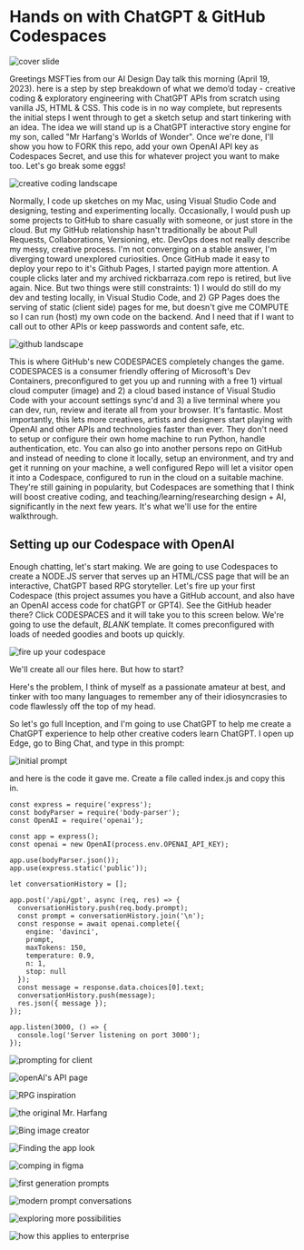 # Hands on with ChatGPT & GitHub Codespaces

![cover slide](/imgs_readme/02cover.jpg)

Greetings MSFTies from our AI Design Day talk this morning (April 19, 2023). here is a step by step breakdown of what we demo’d today - creative coding & exploratory engineering with ChatGPT APIs from scratch using vanilla JS, HTML & CSS. This code is in no way complete, but represents the initial steps I went through to get a sketch setup and start tinkering with an idea. The idea we will stand up is a ChatGPT interactive story engine for my son, called "Mr Harfang's Worlds of Wonder". Once we're done, I'll show you how to FORK this repo, add your own OpenAI API key as Codespaces Secret, and use this for whatever project you want to make too. Let's go break some eggs!

![creative coding landscape](/imgs_readme/03creativecoding.jpg)

Normally, I code up sketches on my Mac, using Visual Studio Code and designing, testing and experimenting locally. Occasionally, I would push up some projects to GitHub to share casually with someone, or just store in the cloud. But my GitHub relationship hasn't traditionally be about Pull Requests, Collaborations, Versioning, etc. DevOps does not really describe my messy, creative process. I'm not converging on a stable answer, I'm diverging toward unexplored curiosities. Once GitHub made it easy to deploy your repo to it's Github Pages, I started payign more attention. A couple clicks later and my archived rickbarraza.com repo is retired, but live again. Nice. But two things were still constraints: 1) I would do still do my dev and testing locally, in Visual Studio Code, and 2) GP Pages does the serving of static (client side) pages for me, but doesn't give me COMPUTE so I can run (host) my own code on the backend. And I need that if I want to call out to other APIs or keep passwords and content safe, etc.

![github landscape](/imgs_readme/04github.jpg)

This is where GitHub's new CODESPACES completely changes the game. CODESPACES is a consumer friendly offering of Microsoft's Dev Containers, preconfigured to get you up and running with a free 1) virtual cloud computer (image) and 2) a cloud based instance of Visual Studio Code with your account settings sync'd and 3) a live terminal where you can dev, run, review and iterate all from your browser. It's fantastic. Most importantly, this lets more creatives, artists and designers start playing with OpenAI and other APIs and technologies faster than ever. They don't need to setup or configure their own home machine to run Python, handle authentication, etc. You can also go into another persons repo on GitHub and instead of needing to clone it locally, setup an environment, and try and get it running on your machine, a well configured Repo will let a visitor open it into a Codespace, configured to run in the cloud on a suitable machine. They're still gaining in popularity, but Codespaces are something that I think will boost creative coding, and teaching/learning/researching design + AI, significantly in the next few years. It's what we'll use for the entire walkthrough.

## Setting up our Codespace with OpenAI

Enough chatting, let's start making. We are going to use Codespaces to create a NODE.JS server that serves up an HTML/CSS page that will be an interactive, ChatGPT based RPG storyteller. Let's fire up your first Codespace (this project assumes you have a GitHub account, and also have an OpenAI access code for chatGPT or GPT4). See the GitHub header there? Click CODESPACES and it will take you to this screen below. We're going to use the default, *BLANK* template. It comes preconfigured with loads of needed goodies and boots up quickly.

![fire up your codespace](/imgs_readme/05initialprompt.jpg)

We'll create all our files here. But how to start?

Here's the problem, I think of myself as a passionate amateur at best, and tinker with too many languages to remember any of their idiosyncrasies to code flawlessly off the top of my head. 

So let's go full Inception, and I'm going to use ChatGPT to help me create a ChatGPT experience to help other creative coders learn ChatGPT. I open up Edge, go to Bing Chat, and type in this prompt:


![initial prompt](/imgs_readme/setupCodespace.jpg)

and here is the code it gave me. Create a file called index.js and copy this in.

```
const express = require('express');
const bodyParser = require('body-parser');
const OpenAI = require('openai');

const app = express();
const openai = new OpenAI(process.env.OPENAI_API_KEY);

app.use(bodyParser.json());
app.use(express.static('public'));

let conversationHistory = [];

app.post('/api/gpt', async (req, res) => {
  conversationHistory.push(req.body.prompt);
  const prompt = conversationHistory.join('\n');
  const response = await openai.complete({
    engine: 'davinci',
    prompt,
    maxTokens: 150,
    temperature: 0.9,
    n: 1,
    stop: null
  });
  const message = response.data.choices[0].text;
  conversationHistory.push(message);
  res.json({ message });
});

app.listen(3000, () => {
  console.log('Server listening on port 3000');
});
```

![prompting for client](/imgs_readme/06promptclient.jpg)

![openAI's API page](/imgs_readme/07openai.jpg)

![RPG inspiration](/imgs_readme/08rpg.jpg)

![the original Mr. Harfang](/imgs_readme/09harfang.jpg)

![Bing image creator](/imgs_readme/10imgcreator.jpg)

![Finding the app look](/imgs_readme/11appbrand.jpg)

![comping in figma](/imgs_readme/12figma.jpg)

![first generation prompts](/imgs_readme/13oldschoolprompt.jpg)

![modern prompt conversations](/imgs_readme/14newschool.jpg)

![exploring more possibilities](/imgs_readme/15moreideas.jpg)

![how this applies to enterprise](/imgs_readme/16thinkingenterprise.jpg)

